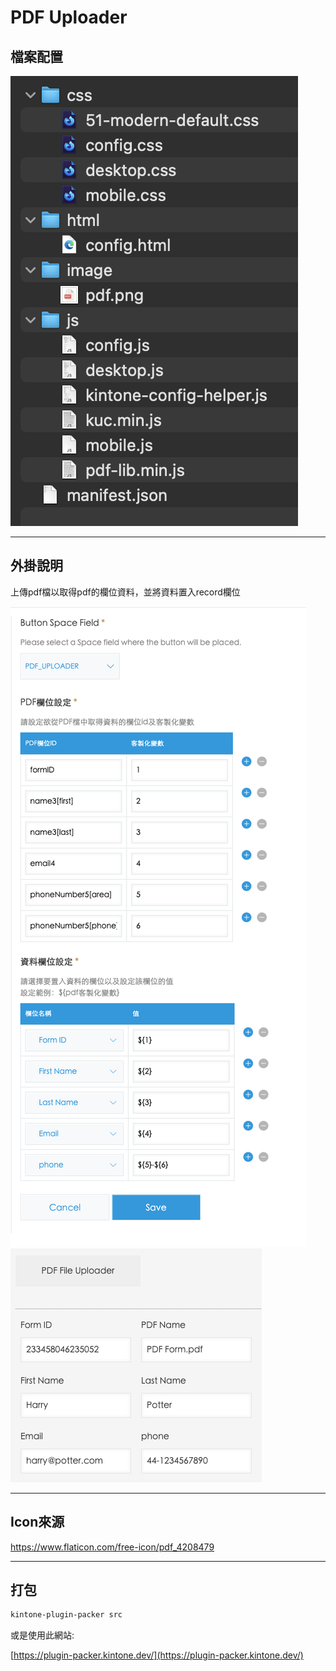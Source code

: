 # PDF Uploader

## 檔案配置

![檔案配置](./檔案配置.png)

---

## 外掛說明

上傳pdf檔以取得pdf的欄位資料，並將資料置入record欄位

![外掛設定畫面](./外掛設定畫面.png)
![外掛示意圖](./外掛示意圖.png?2)

---

## Icon來源

https://www.flaticon.com/free-icon/pdf_4208479

---

## 打包

```bash
kintone-plugin-packer src 
```
或是使用此網站:

[https://plugin-packer.kintone.dev/](https://plugin-packer.kintone.dev/)